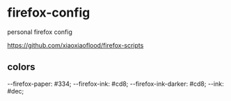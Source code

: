 # firefox-config
personal firefox config

https://github.com/xiaoxiaoflood/firefox-scripts

## colors
--firefox-paper: #334;
--firefox-ink: #cd8;
--firefox-ink-darker: #cd8;
--ink: #dec;
